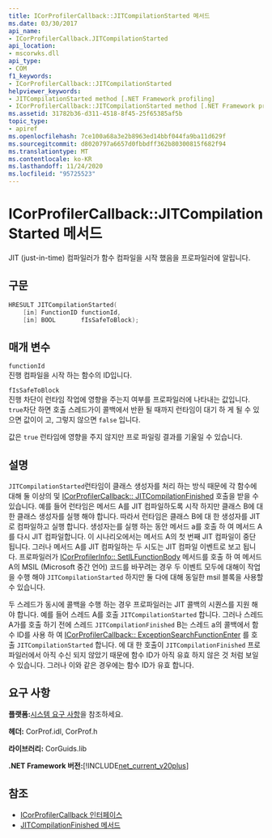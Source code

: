 ```yaml
---
title: ICorProfilerCallback::JITCompilationStarted 메서드
ms.date: 03/30/2017
api_name:
- ICorProfilerCallback.JITCompilationStarted
api_location:
- mscorwks.dll
api_type:
- COM
f1_keywords:
- ICorProfilerCallback::JITCompilationStarted
helpviewer_keywords:
- JITCompilationStarted method [.NET Framework profiling]
- ICorProfilerCallback::JITCompilationStarted method [.NET Framework profiling]
ms.assetid: 31782b36-d311-4518-8f45-25f65385af5b
topic_type:
- apiref
ms.openlocfilehash: 7ce100a68a3e2b8963ed14bbf044fa9ba11d629f
ms.sourcegitcommit: d8020797a6657d0fbbdff362b80300815f682f94
ms.translationtype: MT
ms.contentlocale: ko-KR
ms.lasthandoff: 11/24/2020
ms.locfileid: "95725523"
---
```

# <a name="icorprofilercallbackjitcompilationstarted-method"></a>ICorProfilerCallback::JITCompilationStarted 메서드

JIT (just-in-time) 컴파일러가 함수 컴파일을 시작 했음을 프로파일러에 알립니다.  
  
## <a name="syntax"></a>구문  
  
```cpp  
HRESULT JITCompilationStarted(  
    [in] FunctionID functionId,  
    [in] BOOL       fIsSafeToBlock);  
```  
  
## <a name="parameters"></a>매개 변수  

 `functionId`  
 진행 컴파일을 시작 하는 함수의 ID입니다.  
  
 `fIsSafeToBlock`  
 진행 차단이 런타임 작업에 영향을 주는지 여부를 프로파일러에 나타내는 값입니다. `true`차단 하면 호출 스레드가이 콜백에서 반환 될 때까지 런타임이 대기 하 게 될 수 있으면 값이이 고, 그렇지 않으면 `false` 입니다.  
  
 값은 `true` 런타임에 영향을 주지 않지만 프로 파일링 결과를 기울일 수 있습니다.  
  
## <a name="remarks"></a>설명  

 `JITCompilationStarted`런타임이 클래스 생성자를 처리 하는 방식 때문에 각 함수에 대해 둘 이상의 및 [ICorProfilerCallback:: JITCompilationFinished](icorprofilercallback-jitcompilationfinished-method.md) 호출을 받을 수 있습니다. 예를 들어 런타임은 메서드 A를 JIT 컴파일하도록 시작 하지만 클래스 B에 대 한 클래스 생성자를 실행 해야 합니다. 따라서 런타임은 클래스 B에 대 한 생성자를 JIT로 컴파일하고 실행 합니다. 생성자는를 실행 하는 동안 메서드 a를 호출 하 여 메서드 A를 다시 JIT 컴파일합니다. 이 시나리오에서는 메서드 A의 첫 번째 JIT 컴파일이 중단 됩니다. 그러나 메서드 A를 JIT 컴파일하는 두 시도는 JIT 컴파일 이벤트로 보고 됩니다. 프로파일러가 [ICorProfilerInfo:: SetILFunctionBody](icorprofilerinfo-setilfunctionbody-method.md) 메서드를 호출 하 여 메서드 A의 MSIL (Microsoft 중간 언어) 코드를 바꾸려는 경우 두 이벤트 모두에 대해이 작업을 수행 해야 `JITCompilationStarted` 하지만 둘 다에 대해 동일한 msil 블록을 사용할 수 있습니다.  
  
 두 스레드가 동시에 콜백을 수행 하는 경우 프로파일러는 JIT 콜백의 시퀀스를 지원 해야 합니다. 예를 들어 스레드 A를 호출 `JITCompilationStarted` 합니다. 그러나 스레드 A가를 호출 하기 전에 스레드 `JITCompilationFinished` B는 스레드 a의 콜백에서 함수 ID를 사용 하 여 [ICorProfilerCallback:: ExceptionSearchFunctionEnter](icorprofilercallback-exceptionsearchfunctionenter-method.md) 를 호출 `JITCompilationStarted` 합니다. 에 대 한 호출이 `JITCompilationFinished` 프로파일러에서 아직 수신 되지 않았기 때문에 함수 ID가 아직 유효 하지 않은 것 처럼 보일 수 있습니다. 그러나 이와 같은 경우에는 함수 ID가 유효 합니다.  
  
## <a name="requirements"></a>요구 사항  

 **플랫폼:**[시스템 요구 사항](../../get-started/system-requirements.md)을 참조하세요.  
  
 **헤더:** CorProf.idl, CorProf.h  
  
 **라이브러리:** CorGuids.lib  
  
 **.NET Framework 버전:**[!INCLUDE[net_current_v20plus](../../../../includes/net-current-v20plus-md.md)]  
  
## <a name="see-also"></a>참조

- [ICorProfilerCallback 인터페이스](icorprofilercallback-interface.md)
- [JITCompilationFinished 메서드](icorprofilercallback-jitcompilationfinished-method.md)
